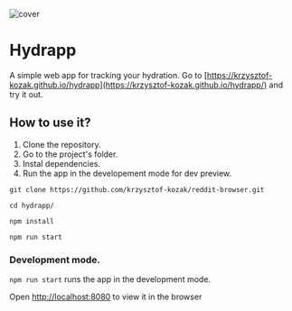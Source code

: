 ![cover](/public/logo.png)

# Hydrapp

A simple web app for tracking your hydration. Go to [https://krzysztof-kozak.github.io/hydrapp](https://krzysztof-kozak.github.io/hydrapp/) and try it out.

## How to use it?

1. Clone the repository.
2. Go to the project's folder.
3. Instal dependencies.
4. Run the app in the developement mode for dev preview.

```
git clone https://github.com/krzysztof-kozak/reddit-browser.git

cd hydrapp/

npm install

npm run start
```

### Development mode.

`npm run start` runs the app in the development mode.<br />

Open [http://localhost:8080](http://localhost:8080) to view it in the browser
